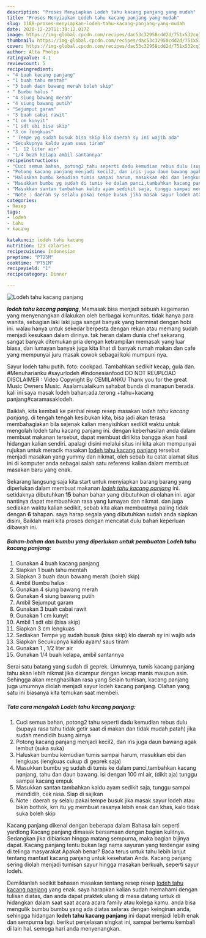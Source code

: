 ```yaml
---
description: "Proses Menyiapkan Lodeh tahu kacang panjang yang mudah"
title: "Proses Menyiapkan Lodeh tahu kacang panjang yang mudah"
slug: 1188-proses-menyiapkan-lodeh-tahu-kacang-panjang-yang-mudah
date: 2020-12-23T11:39:12.017Z
image: https://img-global.cpcdn.com/recipes/dac53c32958cdd2d/751x532cq70/lodeh-tahu-kacang-panjang-foto-resep-utama.jpg
thumbnail: https://img-global.cpcdn.com/recipes/dac53c32958cdd2d/751x532cq70/lodeh-tahu-kacang-panjang-foto-resep-utama.jpg
cover: https://img-global.cpcdn.com/recipes/dac53c32958cdd2d/751x532cq70/lodeh-tahu-kacang-panjang-foto-resep-utama.jpg
author: Alta Phelps
ratingvalue: 4.1
reviewcount: 5
recipeingredient:
- "4 buah kacang panjang"
- "1 buah tahu mentah"
- "3 buah daun bawang merah boleh skip"
- " Bumbu halus "
- "4 siung bawang merah"
- "4 siung bawang putih"
- "Sejumput garam"
- "3 buah cabai rawit"
- "1 cm kunyit"
- "1 sdt ebi bisa skip"
- "3 cm lengkuas"
- " Tempe yg sudah busuk bisa skip klo daerah sy ini wajib ada"
- "Secukupnya kaldu ayam saus tiram"
- "1  12 liter air"
- "1/4 buah kelapa ambil santannya"
recipeinstructions:
- "Cuci semua bahan, potong2 tahu seperti dadu kemudian rebus dulu (supaya rasa tahu tidak getir saat di makan dan tidak mudah patah) jika sudah mendidih buang airnya"
- "Potong kacang panjang menjadi kecil2, dan iris juga daun bawang agak lembut (suka suka)"
- "Haluskan bumbu kemudian tumis sampai harum, masukkan ebi dan lengkuas (lengkuas cukup di geprek saja)"
- "Masukkan bumbu yg sudah di tumis ke dalam panci,tambahkan kacang panjang, tahu dan daun bawang. isi dengan 100 ml air, (dikit aja) tunggu sampai kacang empuk"
- "Masukkan santan tambahkan kaldu ayam sedikit saja, tunggu sampai mendidih, cek rasa. Siap di sajikan"
- "Note : daerah sy selalu pakai tempe busuk jika masak sayur lodeh atau bikin bothok, krn itu yg membuat rasanya lebih enak dan khas, kalo tidak suka boleh skip"
categories:
- Resep
tags:
- lodeh
- tahu
- kacang

katakunci: lodeh tahu kacang 
nutrition: 123 calories
recipecuisine: Indonesian
preptime: "PT25M"
cooktime: "PT51M"
recipeyield: "1"
recipecategory: Dinner

---
```



![Lodeh tahu kacang panjang](https://img-global.cpcdn.com/recipes/dac53c32958cdd2d/751x532cq70/lodeh-tahu-kacang-panjang-foto-resep-utama.jpg)

<b><i>lodeh tahu kacang panjang</i></b>, Memasak bisa menjadi sebuah kegemaran yang menyenangkan dilakukan oleh berbagai komunitas. tidak hanya para wanita, sebagian laki laki juga sangat banyak yang berminat dengan hobi ini. walau hanya untuk sekedar berpesta dengan rekan atau memang sudah menjadi kesukaan dalam dirinya. tak heran dalam dunia chef sekarang sangat banyak ditemukan pria dengan ketrampilan memasak yang luar biasa, dan lumayan banyak juga kita lihat di banyak rumah makan dan cafe yang mempunyai juru masak cowok sebagai koki mumpuni nya.

Sayur lodeh tahu putih. foto: cookpad. Tambahkan sedikit kecap, gula dan. #Menuharianku #sayurlodeh #Indonesianfood DO NOT REUPLOAD DISCLAIMER : Video Copyright By CEMILANKU Thank you for the great Music Owners Music. Asalamualaikum sahabat bunda di manapun berada. kali ini saya masak lodeh bahan:ada.terong +tahu+kacang panjang#caramasaklodeh.

Baiklah, kita kembali ke perihal resep resep masakan <i>lodeh tahu kacang panjang</i>. di tengah tengah kesibukan kita, bisa jadi akan terasa membahagiakan bila sejenak kalian menyisihkan sedikit waktu untuk mengolah lodeh tahu kacang panjang ini. dengan keberhasilan anda dalam membuat makanan tersebut, dapat membuat diri kita bangga akan hasil hidangan kalian sendiri. apalagi disini melalui situs ini kita akan mempunyai rujukan untuk meracik masakan <u>lodeh tahu kacang panjang</u> tersebut menjadi masakan yang yummy dan nikmat, oleh sebab itu catat alamat situs ini di komputer anda sebagai salah satu referensi kalian dalam membuat masakan baru yang enak.


Sekarang langsung saja kita start untuk menyiapkan barang barang yang diperlukan dalam membuat makanan <u><i>lodeh tahu kacang panjang</i></u> ini. setidaknya dibutuhkan <b>15</b> bahan bahan yang dibutuhkan di olahan ini. agar nantinya dapat membuahkan rasa yang lumayan dan nikmat. dan juga sediakan waktu kalian sedikit, sebab kita akan membuatnya paling tidak dengan <b>6</b> tahapan. saya harap segala yang dibutuhkan sudah anda siapkan disini, Baiklah mari kita proses dengan mencatat dulu bahan keperluan dibawah ini.

<!--inarticleads1-->

##### Bahan-bahan dan bumbu yang diperlukan untuk pembuatan Lodeh tahu kacang panjang:

1. Gunakan 4 buah kacang panjang
1. Siapkan 1 buah tahu mentah
1. Siapkan 3 buah daun bawang merah (boleh skip)
1. Ambil  Bumbu halus :
1. Gunakan 4 siung bawang merah
1. Gunakan 4 siung bawang putih
1. Ambil Sejumput garam
1. Gunakan 3 buah cabai rawit
1. Gunakan 1 cm kunyit
1. Ambil 1 sdt ebi (bisa skip)
1. Siapkan 3 cm lengkuas
1. Sediakan  Tempe yg sudah busuk (bisa skip) klo daerah sy ini wajib ada
1. Siapkan Secukupnya kaldu ayam/ saus tiram
1. Gunakan 1 , 1/2 liter air
1. Gunakan 1/4 buah kelapa, ambil santannya


Serai satu batang yang sudah di geprek. Umumnya, tumis kacang panjang tahu akan lebih nikmat jika dicampur dengan kecap manis maupun asin. Sehingga akan menghasilkan rasa yang Selain tumisan, kacang panjang juga umumnya diolah menjadi sayur lodeh kacang panjang. Olahan yang satu ini biasanya kita temukan saat membeli. 

<!--inarticleads2-->

##### Tata cara mengolah Lodeh tahu kacang panjang:

1. Cuci semua bahan, potong2 tahu seperti dadu kemudian rebus dulu (supaya rasa tahu tidak getir saat di makan dan tidak mudah patah) jika sudah mendidih buang airnya
1. Potong kacang panjang menjadi kecil2, dan iris juga daun bawang agak lembut (suka suka)
1. Haluskan bumbu kemudian tumis sampai harum, masukkan ebi dan lengkuas (lengkuas cukup di geprek saja)
1. Masukkan bumbu yg sudah di tumis ke dalam panci,tambahkan kacang panjang, tahu dan daun bawang. isi dengan 100 ml air, (dikit aja) tunggu sampai kacang empuk
1. Masukkan santan tambahkan kaldu ayam sedikit saja, tunggu sampai mendidih, cek rasa. Siap di sajikan
1. Note : daerah sy selalu pakai tempe busuk jika masak sayur lodeh atau bikin bothok, krn itu yg membuat rasanya lebih enak dan khas, kalo tidak suka boleh skip


Kacang panjang dikenal dengan beberapa dalam Bahasa lain seperti yardlong Kacang panjang dimasak bersamaan dengan bagian kulitnya. Sedangkan jika dibiarkan hingga matang sempurna, maka bagian bijinya dapat. Kacang panjang tentu bukan lagi nama sayuran yang terdengar asing di telinga masyarakat Apakah benar? Baca terus untuk tahu lebih lanjut tentang manfaat kacang panjang untuk kesehatan Anda. Kacang panjang sering diolah menjadi tumisan sayur hingga masakan berkuah, seperti sayur lodeh. 

Demikianlah sedikit bahasan masakan tentang resep resep <u>lodeh tahu kacang panjang</u> yang enak. saya harapkan kalian sudah memahami dengan tulisan diatas, dan anda dapat praktek ulang di masa datang untuk di hidangkan dalam saat saat acara acara family atau kolega kamu. anda bisa mengulik bumbu bumbu yang ada diatas selaras dengan keinginan anda, sehingga hidangan <b>lodeh tahu kacang panjang</b> ini dapat menjadi lebih enak dan sempurna lagi. berikut penjelasan singkat ini, sampai bertemu kembali di lain hal. semoga hari anda menyenangkan.
